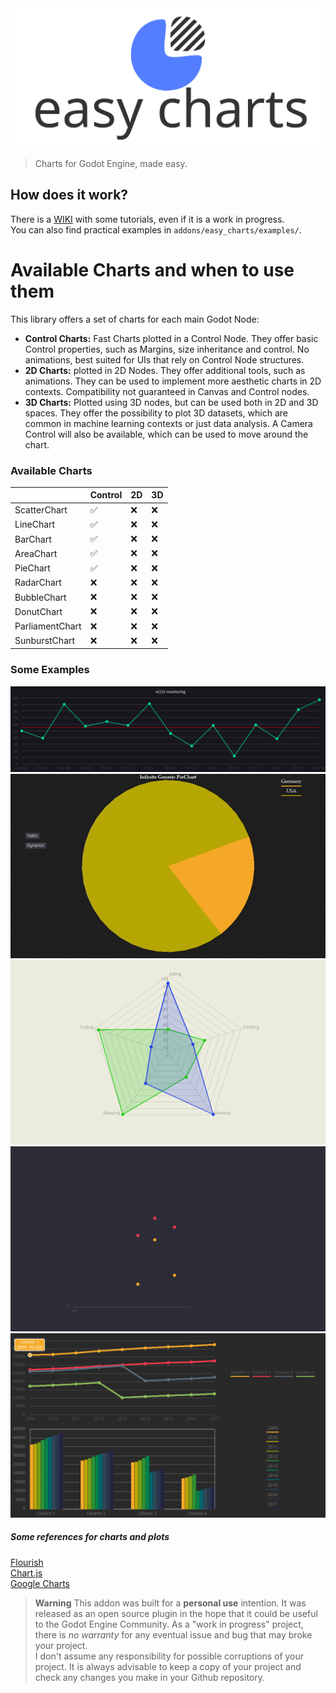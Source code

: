 <img src="easy_charts.svg" align="middle">

> Charts for Godot Engine, made easy.

## How does it work?
There is a [WIKI](https://github.com/fenix-hub/godot-engine.easy-charts/wiki) with some tutorials, even if it is a work in progress.  
You can also find practical examples in `addons/easy_charts/examples/`.

# Available Charts and when to use them    
This library offers a set of charts for each main Godot Node:   
- **Control Charts:** Fast Charts plotted in a Control Node. They offer basic Control properties, such as Margins, size inheritance and control. No animations, best suited for UIs that rely on Control Node structures.
- **2D Charts:** plotted in 2D Nodes. They offer additional tools, such as animations. They can be used to implement more aesthetic charts in 2D contexts. Compatibility not guaranteed in Canvas and Control nodes.
- **3D Charts:** Plotted using 3D nodes, but can be used both in 2D and 3D spaces. They offer the possibility to plot 3D datasets, which are common in machine learning contexts or just data analysis. A Camera Control will also be available, which can be used to move around the chart.

### Available Charts
|              | Control | 2D | 3D |
|--------------|---------|----|----|
| ScatterChart | ✅ | ❌ | ❌ |
| LineChart | ✅ | ❌ | ❌ |
| BarChart | ✅ | ❌ | ❌ |
| AreaChart | ✅ | ❌ | ❌ |
| PieChart | ✅ | ❌ | ❌ |
| RadarChart | ❌ | ❌ | ❌ |
| BubbleChart | ❌ | ❌ | ❌ |
| DonutChart | ❌ | ❌ | ❌ |
| ParliamentChart | ❌ | ❌ | ❌ |
| SunburstChart | ❌ | ❌ | ❌ |

### Some Examples    
![example_LineChart_realtime](imgs/real_time_line.gif)
![example_Piechart](imgs/pie_chart_realtime.gif)
![exampleradar](imgs/radar.png)
![example01](imgs/scatter.gif)
![example03](imgs/example03.gif)  

##### Some references for charts and plots
[Flourish](https://app.flourish.studio/projects)   
[Chart.js](https://www.chartjs.org/samples/latest/)   
[Google Charts](https://developers.google.com/chart)   

> **Warning**
This addon was built for a **personal use** intention. It was released as an open source plugin in the hope that it could be useful to the Godot Engine Community.
As a "work in progress" project, there is *no warranty* for any eventual issue and bug that may broke your project.  
I don't assume any responsibility for possible corruptions of your project. It is always advisable to keep a copy of your project and check any changes you make in your Github repository.  
